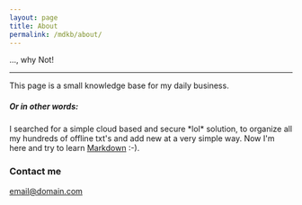```yaml
---
layout: page
title: About
permalink: /mdkb/about/
---
```


..., why Not!

----
This page is a small knowledge base for my daily business.


##### Or in other words:
I searched for a simple cloud based and secure \*lol* solution, to organize all my hundreds of offline txt's and add new at a very simple way. Now I'm here and try to learn [Markdown][1] :-).

### Contact me

[email@domain.com](mailto:email@domain.com)

[1]: http://daringfireball.net/projects/markdown/  

